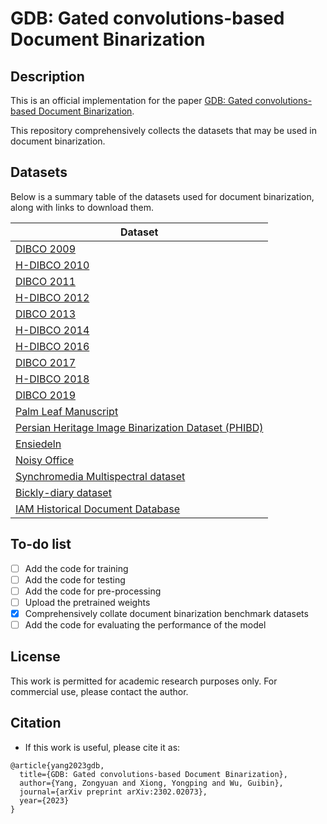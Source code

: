 # GDB: Gated convolutions-based Document Binarization
## Description
This is an official implementation for the paper [GDB: Gated convolutions-based Document Binarization](https://arxiv.org/abs/2302.02073).

This repository comprehensively collects the datasets that may be used in document binarization.
## Datasets

Below is a summary table of the datasets used for document binarization, along with links to download them.


| Dataset                                                                                                                                                      |
|--------------------------------------------------------------------------------------------------------------------------------------------------------------|
| [DIBCO 2009](http://users.iit.demokritos.gr/~bgat/DIBCO2009/benchmark/)                                                                                      |
| [H-DIBCO 2010](http://users.iit.demokritos.gr/~bgat/H-DIBCO2010/benchmark/)                                                                                  |
| [DIBCO 2011](http://utopia.duth.gr/~ipratika/DIBCO2011/benchmark/)                                                                                           |
| [H-DIBCO 2012](http://utopia.duth.gr/~ipratika/HDIBCO2012/benchmark/)                                                                                        |
| [DIBCO 2013](http://utopia.duth.gr/~ipratika/DIBCO2013/benchmark/)                                                                                           |
| [H-DIBCO 2014](http://users.iit.demokritos.gr/~bgat/HDIBCO2014/benchmark/)                                                                                   |
| [H-DIBCO 2016](http://vc.ee.duth.gr/h-dibco2016/benchmark/)                                                                                                  |
| [DIBCO 2017](http://vc.ee.duth.gr/dibco2017/benchmark/)                                                                                                      |
| [H-DIBCO 2018](https://vc.ee.duth.gr/h-dibco2018/benchmark/)                                                                                                 |
| [DIBCO 2019](https://vc.ee.duth.gr/dibco2019/benchmark/)                                                                                                     |
| [Palm Leaf Manuscript](http://amadi.univ-lr.fr/ICFHR2016_Contest/)                                                                                           |
| [Persian Heritage Image Binarization Dataset (PHIBD)](http://www.iapr-tc11.org/mediawiki/index.php/Persian_Heritage_Image_Binarization_Dataset_(PHIBD_2012)) |
| [Ensiedeln](http://www.e-codices.unifr.ch/en/sbe/0611/)                                                                                                      |
| [Noisy Office](https://archive.ics.uci.edu/ml/datasets/NoisyOffice)                                                                                          |
| [Synchromedia Multispectral dataset](https://tc11.cvc.uab.es/datasets/SMADI_1)                                                                               |
| [Bickly-diary dataset](https://github.com/vqnhat/DSN-Binarization/files/2793688/original_gt_labeled.zip)                                                     |
| [IAM Historical Document Database](https://fki.tic.heia-fr.ch/databases/iam-historical-document-database)                                                    |


## To-do list
- [ ] Add the code for training
- [ ] Add the code for testing
- [ ] Add the code for pre-processing
- [ ] Upload the pretrained weights
- [x] Comprehensively collate document binarization benchmark datasets
- [ ] Add the code for evaluating the performance of the model
## License
This work is permitted for academic research purposes only. For commercial use, please contact the author. 
## Citation
- If this work is useful, please cite it as: 
```
@article{yang2023gdb,
  title={GDB: Gated convolutions-based Document Binarization},
  author={Yang, Zongyuan and Xiong, Yongping and Wu, Guibin},
  journal={arXiv preprint arXiv:2302.02073},
  year={2023}
}
```

